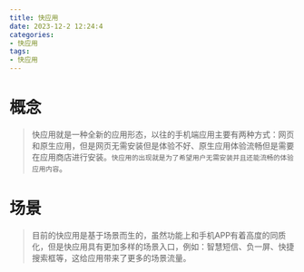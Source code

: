 ```yaml
---
title: 快应用
date: 2023-12-2 12:24:4
categories:
- 快应用
tags:
- 快应用
---
```

# 概念
> 快应用就是一种全新的应用形态，以往的手机端应用主要有两种方式：网页和原生应用，但是网页无需安装但是体验不好、原生应用体验流畅但是需要在应用商店进行安装。`快应用的出现就是为了希望用户无需安装并且还能流畅的体验应用内容`。
# 场景
> 目前的快应用是基于场景而生的，虽然功能上和手机APP有着高度的同质化，但是快应用具有更加多样的场景入口，例如：智慧短信、负一屏、快捷搜索框等，这给应用带来了更多的场景流量。
